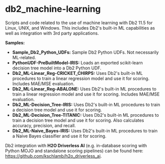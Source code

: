 # db2_machine-learning
Scripts and code related to the use of machine learning with Db2 11.5 for Linux, UNIX, and Windows. This includes Db2's built-in ML capabilities as well as integration with 3rd party applications.

**Samples:**
- **Sample_Db2_Python_UDFs:** Sample Db2 Python UDFs. Not necessarily ML-related.
- **PythonUDF-PreBuiltModel-IRIS:** Loads an exported scikit-learn decision tree model into a Db2 Python UDF.
- **Db2_ML-Linear_Reg-CRICKET_CHIRPS:** Uses Db2's built-in ML procedures to train a linear regression model and use it for scoring. Includes MAE/MSE evaluation.
- **Db2_ML-Linear_Reg-ABALONE:** Uses Db2's built-in ML procedures to train a linear regression model and use it for scoring. Includes MAE/MSE evaluation.
- **Db2_ML-Decision_Tree-IRIS:** Uses Db2's built-in ML procedures to train a decision tree model and use it for scoring.
- **Db2_ML-Decision_Tree-TITANIC:** Uses Db2's built-in ML procedures to train a decision tree model and use it for scoring. Also calculates accuracy, precision, and recall.
- **Db2_ML-Naive_Bayes-IRIS:** Uses Db2's built-in ML procedures to train a Naive Bayes classifier and use it for scoring.

Db2 integration with **H2O Driverless AI** (e.g. in-database scoring with Python MOJO and standalone scoring pipelines) can be found here: https://github.com/kschlamb/h2o_driverless_ai.

